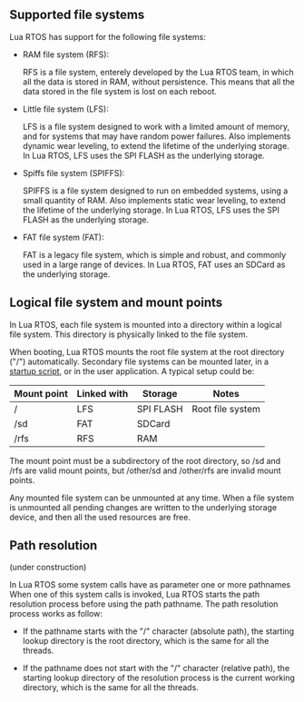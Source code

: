 ## Supported file systems

Lua RTOS has support for the following file systems:

* RAM file system (RFS):

  RFS is a file system, enterely developed by the Lua RTOS team, in which all the data is stored in RAM, without persistence. This means that all the data stored in the file system is lost on each reboot.

* Little file system (LFS):

  LFS is a file system designed to work with a limited amount of memory, and for systems that may have random power failures. Also implements dynamic wear leveling, to extend the lifetime of the underlying storage. In Lua RTOS, LFS uses the SPI FLASH as the underlying storage.
  
* Spiffs file system (SPIFFS):

  SPIFFS is a file system designed to run on embedded systems, using a small quantity of RAM. Also implements static wear leveling, to extend the lifetime of the underlying storage. In Lua RTOS, LFS uses the SPI FLASH as the underlying storage.

* FAT file system (FAT):

  FAT is a legacy file system, which is simple and robust, and commonly used in a large range of devices. In Lua RTOS, FAT uses an SDCard as the underlying storage.

## Logical file system and mount points

In Lua RTOS, each file system is mounted into a directory within a logical file system. This directory is physically linked to the file system.

When booting, Lua RTOS mounts the root file system at the root directory ("/") automatically. Secondary file systems can be mounted later, in a [startup script](https://github.com/whitecatboard/Lua-RTOS-ESP32/wiki/Startup-scripts), or in the user application. A typical setup could be:

| Mount point | Linked with | Storage   | Notes   
|-------------|-------------|-----------|------------------|
| /           | LFS         | SPI FLASH | Root file system |
| /sd         | FAT         | SDCard    |
| /rfs        | RFS         | RAM       |

The mount point must be a subdirectory of the root directory, so /sd and /rfs are valid mount points, but /other/sd and /other/rfs are invalid mount points.

Any mounted file system can be unmounted at any time. When a file system is unmounted all pending changes are written to the underlying storage device, and then all the used resources are free.

## Path resolution

(under construction)

In Lua RTOS some system calls have as parameter one or more pathnames When one of this system calls is invoked, Lua RTOS starts the path resolution process before using the path pathname. The path resolution process works as follow:

* If the pathname starts with the "/" character (absolute path), the starting lookup directory is the root directory, which is the same for all the threads.

* If the pathname does not start with the "/" character (relative path), the starting lookup directory of the resolution process is the current working directory, which is the same for all the threads.
